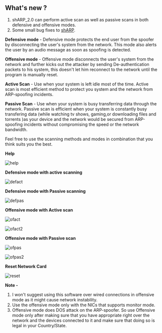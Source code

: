 

## What's new ?

1. shARP_2.0 can perform active scan as well as passive scans in both defensive and offensive modes.
2. Some small bug fixes to [shARP](https://github.com/europa502/shARP).

**Defensive mode** - Defensive mode protects the end user from the spoofer by disconnecting the user's system from the network. This mode also alerts the user by an audio message as soon as spoofing is detected.

**Offensive mode** - Offensive mode disconnects the user's system from the network and further kicks out the attacker by sending De-authentication packets to his system, this doesn't let him reconnect to the network until the program is manually reset.

**Active Scan** - Use when your system is left idle most of the time. Active scan is most efficient method to protect you system and the network from ARP-spoofing incidents.

**Passive Scan** - Use when your system is busy transferring data through the network. Passive scan is efficient when your system is constantly busy transfering data (while watching tv shows, gaming,or downloading files and torrents )as your device and the network would be secured from ARP-spoofing incidents without compromising the speed or the network bandwidth.

Feel free to use the scanning methods and modes in combination that you think suits you the best.

**Help**

![help](https://user-images.githubusercontent.com/26405791/31051957-5fdf050c-a666-11e7-89f7-002d53384776.png)


**Defensive mode with active scanning**

![defact](https://user-images.githubusercontent.com/26405791/31051955-5fd79682-a666-11e7-94f8-75f2016a68fa.png)

**Defensive mode with Passive scanning**

![defpas](https://user-images.githubusercontent.com/26405791/31051956-5fda8126-a666-11e7-803f-f54a2e4e1c9e.png)

**Offensive mode with Active scan**

![ofact](https://user-images.githubusercontent.com/26405791/31051958-5febc116-a666-11e7-8818-be33d589d2eb.png)

![ofact2](https://user-images.githubusercontent.com/26405791/31051962-60837c7c-a666-11e7-84fa-af22c79f8016.png)

**Offensive mode with Passive scan**

![ofpas](https://user-images.githubusercontent.com/26405791/31051961-607de01e-a666-11e7-8b59-9da5751815ab.png)

![ofpas2](https://user-images.githubusercontent.com/26405791/31051959-600e3836-a666-11e7-8a38-90c048b2723d.png)

**Reset Network Card**

![reset](https://user-images.githubusercontent.com/26405791/31051960-601519bc-a666-11e7-862e-aadd323cae35.png)


**Note -**

1. I won't suggest using this software over wired connections  in offensive mode as it might cause network instability.
2. Use the offensive mode only with the NICs that supports monitor mode.
3. Offensive mode does DOS attack on the ARP-spoofer. So use Offensive mode only after making sure that you have appropriate right over the network and the devices connected to it and make sure that doing so is legal in your Country/State.
